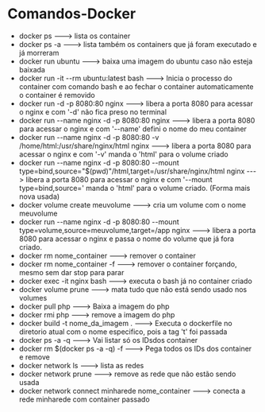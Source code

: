# Comandos-Docker

- docker ps ---> lista os container
- docker ps -a ---> lista também os containers que já foram executado e já morreram
- docker run ubuntu ---> baixa uma imagem do ubuntu caso não esteja baixada
- docker run -it --rm ubuntu:latest bash ---> Inicia o processo do container com comando bash e ao fechar o container automaticamente o container é removido
- docker run -d -p 8080:80 nginx ---> libera a porta 8080 para acessar o nginx e com '-d' não fica preso no terminal
- docker run --name nginx -d -p 8080:80 nginx ---> libera a porta 8080 para acessar o nginx e com '--name' defini o nome do meu container
- docker run --name nginx -d -p 8080:80 -v /home/html:/usr/share/nginx/html nginx ---> libera a porta 8080 para acessar o nginx e com '-v' manda o 'html' para o volume criado
- docker run --name nginx -d -p 8080:80 --mount type=bind,source="$(pwd)"/html,target=/usr/share/nginx/html nginx ---> libera a porta 8080 para acessar o nginx e com '--mount type=bind,source=' manda o 'html' para o volume criado. (Forma mais nova usada)
- docker volume create meuvolume ---> cria um volume com o nome meuvolume
- docker run --name nginx -d -p 8080:80 --mount type=volume,source=meuvolume,target=/app nginx ---> libera a porta 8080 para acessar o nginx e passa o nome do volume que já fora criado.
- docker rm nome_container ---> remover o container
- docker rm nome_container -f ---> remover o container forçando, mesmo sem dar stop para parar
- docker exec -it nginx bash ---> executa o bash já no container criado
- docker volume prune ---> mata tudo que não está sendo usado nos volumes
- docker pull php ---> Baixa a imagem do php
- docker rmi php ---> remove a imagem do php
- docker build -t nome_da_imagem . ---> Executa o dockerfile no diretorio atual com o nome especifico, pois a tag 't' foi passada
- docker ps -a -q ---> Vai listar só os IDsdos container
- docker rm $(docker ps -a -q) -f ---> Pega todos os IDs dos container e remove
- docker network ls ---> lista as redes
- docker network prune ---> remove as rede que não estão sendo usada
- docker network connect minharede nome_container ---> conecta a rede minharede com container passado

